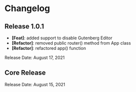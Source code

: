 # Changelog

## Release 1.0.1

* **[Feat]**: added support to disable Gutenberg Editor
* **[Refactor]**: removed public router() method from App class
* **[Refactor]**: refactored app() function

Release Date: August 17, 2021

## Core Release

Release Date: August 15, 2021
